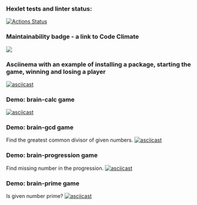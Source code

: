 ### Hexlet tests and linter status:

[![Actions Status](https://github.com/MikRyam/frontend-project-lvl1/workflows/hexlet-check/badge.svg)](https://github.com/MikRyam/frontend-project-lvl1/actions)


### Maintainability badge - a link to Code Climate

<a href="https://codeclimate.com/github/MikRyam/frontend-project-lvl1/maintainability"><img src="https://api.codeclimate.com/v1/badges/7e577254a7f9e778c060/maintainability" /></a>


### Asciinema with an example of installing a package, starting the game, winning and losing a player
[![asciicast](https://asciinema.org/a/7aSCJTf9p88GW4IV0L3Y1yYVk.svg)](https://asciinema.org/a/7aSCJTf9p88GW4IV0L3Y1yYVk)


### Demo: brain-calc game
[![asciicast](https://asciinema.org/a/tsGyGMzoXgHFUhq5w51WbUrp1.svg)](https://asciinema.org/a/tsGyGMzoXgHFUhq5w51WbUrp1)


### Demo: brain-gcd game
Find the greatest common divisor of given numbers.
[![asciicast](https://asciinema.org/a/sfc6IhwGKlVTf41wweCak92SQ.svg)](https://asciinema.org/a/sfc6IhwGKlVTf41wweCak92SQ)


### Demo: brain-progression game
Find missing number in the progression.
[![asciicast](https://asciinema.org/a/J5KzWEuMOZHZSQHkE4X7U3Z8j.svg)](https://asciinema.org/a/J5KzWEuMOZHZSQHkE4X7U3Z8j)


### Demo: brain-prime game
Is given number prime?
[![asciicast](https://asciinema.org/a/CEoil818BHNcU5vKiVodIFGNh.svg)](https://asciinema.org/a/CEoil818BHNcU5vKiVodIFGNh)
